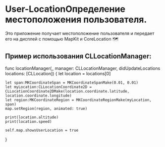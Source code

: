 # User-LocationОпределение местоположения пользователя.

Это приложение получает местоположение пользователя и передает его на дисплей с помощью MapKit и CoreLocation 🗺

## Пример использования CLLocationManager:


func locationManager(_ manager: CLLocationManager, didUpdateLocations locations: [CLLocation])
{
    let location = locations[0]
    
    let span:MKCoordinateSpan = MKCoordinateSpanMake(0.01, 0.01)
    let myLocation:CLLocationCoordinate2D = CLLocationCoordinate2DMake(location.coordinate.latitude, location.coordinate.longitude)
    let region:MKCoordinateRegion = MKCoordinateRegionMake(myLocation, span)
    map.setRegion(region, animated: true)
    
    print(location.altitude)
    print(location.speed)
    
    self.map.showsUserLocation = true
}

